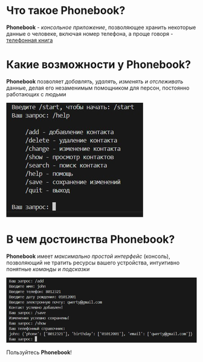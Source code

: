 # Что такое Phonebook?

**Phonebook** - *консольное приложение*, позволяющее хранить некоторые данные о человеке, включая номер телефона, а проще говоря - [телефонная книга](https://ru.wikipedia.org/wiki/%D0%A2%D0%B5%D0%BB%D0%B5%D1%84%D0%BE%D0%BD%D0%BD%D1%8B%D0%B9_%D1%81%D0%BF%D1%80%D0%B0%D0%B2%D0%BE%D1%87%D0%BD%D0%B8%D0%BA)

# Какие возможности у Phonebook?
**Phonebook** позволяет *добавлять, удалять, изменять и отслеживать* данные, делая его незаменимым помощником для персон, постоянно работающих с  людьми

![изображение кода со списком команд](images/image1.jpg)


# В чем достоинства Phonebook?

**Phonebook** имеет *максимально простой интерфейс* (консоль), позволяющий не тратить ресурсы вашего устройства, интуитивно понятные *команды* и *подсказки*

![изображение кода с работой команды /add](images/image2.jpg)

Пользуйтесь **Phonebook**!